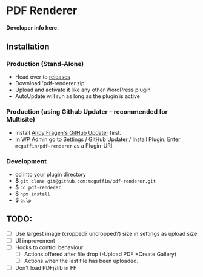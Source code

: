 PDF Renderer
===============

#### Developer info here. ####


Installation
------------

### Production (Stand-Alone)
 - Head over to [releases](../../releases)
 - Download 'pdf-renderer.zip'
 - Upload and activate it like any other WordPress plugin
 - AutoUpdate will run as long as the plugin is active

### Production (using Github Updater – recommended for Multisite)
 - Install [Andy Fragen's GitHub Updater](https://github.com/afragen/github-updater) first.
 - In WP Admin go to Settings / GitHub Updater / Install Plugin. Enter `mcguffin/pdf-renderer` as a Plugin-URI.

### Development
 - cd into your plugin directory
 - $ `git clone git@github.com:mcguffin/pdf-renderer.git`
 - $ `cd pdf-renderer`
 - $ `npm install`
 - $ `gulp`


TODO:
-----
 - [ ] Use largest image (cropped? uncropped?) size in settings as upload size
 - [ ] UI improvement
 - [ ] Hooks to control behaviour
	 - [ ] Actions offered after file drop (-Upload PDF +Create Gallery)
	 - [ ] Actions when the last file has been uploaded.
 - [ ] Don't load PDFjslib in FF
